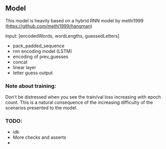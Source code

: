 ## Model
This model is heavily based on a hybrid RNN model by methi1999 (https://github.com/methi1999/hangman)


Input: [encodedWords, wordLengths, guessedLetters]
- pack_padded_sequence
- rnn encoding model (LSTM)
- encoding of prev_guesses
- concat
- linear layer
- letter guess output

### Note about training:
Don't be distressed when you see the train/val loss increasing with epoch count. This is a natural consequence of the increasing difficulty of the scenarios presented to the model.

### TODO:
- idk
- More checks and asserts
- 